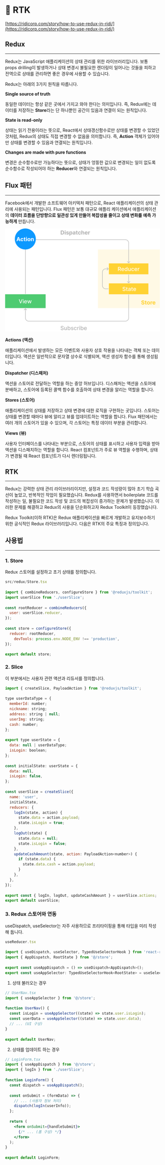 # 🎁 RTK

[https://ridicorp.com/story/how-to-use-redux-in-ridi/](https://ridicorp.com/story/how-to-use-redux-in-ridi/)

## Redux

---

Redux는 JavaScript 애플리케이션의 상태 관리를 위한 라이브러리입니다. 보통 props drilling이 발생하거나 상태 변경시 불필요한 렌더링이 일어나는 것들을 피하고  전역으로 상태를 관리하면 좋은 경우에 사용할 수 있습니다.

Redux는 아래의 3가지 원칙을 따릅니다.

**Single source of truth**

동일한 데이터는 항상 같은 곳에서 가지고 와야 한다는 의미입니다. 즉, Redux에는 데이터를 저장하는 **Store**라는 단 하나뿐인 공간이 있음과 연결이 되는 원칙입니다.

**State is read-only**

상태는 읽기 전용이라는 뜻으로, React에서 상태갱신함수로만 상태를 변경할 수 있었던 것처럼, Redux의 상태도 직접 변경할 수 없음을 의미합니다. 즉, **Action** 객체가 있어야만 상태를 변경할 수 있음과 연결되는 원칙입니다.

**Changes are made with pure functions**

변경은 순수함수로만 가능하다는 뜻으로, 상태가 엉뚱한 값으로 변경되는 일이 없도록 순수함수로 작성되어야 하는 **Reducer**와 연결되는 원칙입니다.

## Flux 패턴

---

Facebook에서 개발한 소프트웨어 아키텍처 패턴으로, React 애플리케이션의 상태 관리에 사용되는 패턴입니다. Flux 패턴은 보통 대규모 애플리 케이션에서 애플리케이션의 **데이터 흐름을 단방향으로 일관성 있게 만들어 복잡성을 줄이고 상태 변화를 예측 가능하게** 만듭니다.

![Group 1.png](%F0%9F%8E%81%20RTK%207a279d5badc547b7b10aa36e4c4b8704/Group_1.png)

**Actions (액션)**

애플리케이션에서 발생하는 모든 이벤트와 사용자 상호 작용을 나타내는 객체 또는 데이터입니다. 액션은 일반적으로 문자열 상수로 식별되며, 액션 생성자 함수를 통해 생성됩니다.

**Dispatcher (디스패처)**

액션을 스토어로 전달하는 역할을 하는 중앙 허브입니다. 디스패처는 액션을 스토어에 분배하고, 스토어에 등록된 콜백 함수를 호출하여 상태 변경을 알리는 역할을 합니다.

**Stores (스토어)**

애플리케이션의 상태를 저장하고 상태 변경에 대한 로직을 구현하는 곳입니다. 스토어는 상태를 변경할 때마다 뷰에 알리고 뷰를 업데이트하는 역할을 합니다. Flux 패턴에서는 여러 개의 스토어가 있을 수 있으며, 각 스토어는 특정 데이터 부분을 관리합니다.

**Views (뷰)**

사용자 인터페이스를 나타내는 부분으로, 스토어의 상태를 표시하고 사용자 입력을 받아 액션을 디스패치하는 역할을 합니다. React 컴포넌트가 주로 뷰 역할을 수행하며, 상태가 변경될 때 React 컴포넌트가 다시 렌더링됩니다.

## RTK

---

Redux는 강력한 상태 관리 라이브러리이지만, 설정과 코드 작성량이 많아 초기 학습 곡선이 높았고, 반복적인 작업이 필요했습니다. Redux를 사용하면서 boilerplate 코드를 작성하는 일, 불필요한 코드 작성 및 코드의 복잡성이 증가하는 문제가 발생했습니다. 이러한 문제를 해결하고 Redux의 사용을 단순화하고자 Redux Toolkit이 등장했습니다.

Redux Toolkit(이하 RTK)은 Redux 애플리케이션을 빠르게 개발하고 유지보수하기 위한 공식적인 Redux 라이브러리입니다. 다음은 RTK의 주요 특징과 정의입니다.

## 사용법

---

### 1. Store

Redux 스토어를 설정하고 초기 상태를 정의합니다.

```jsx
src/redux/Store.tsx

import { combineReducers, configureStore } from '@reduxjs/toolkit';
import userSlice from './userSlice';

const rootReducer = combineReducers({
  user: userSlice.reducer,
});

const store = configureStore({
  reducer: rootReducer,
	devTools: process.env.NODE_ENV !== 'production',
});

export default store;
```

### 2. **Slice**

이 부분에서는 사용자 관련 액션과 리듀서를 정의합니다.

```jsx
import { createSlice, PayloadAction } from '@reduxjs/toolkit';

type userDataType = {
  memberId: number;
  nickname: string;
  address: string | null;
  userImg: string;
  cash: number;
};

export type userState = {
  data: null | userDataType;
  isLogin: boolean;
};

const initialState: userState = {
  data: null,
  isLogin: false,
};

const userSlice = createSlice({
  name: 'user',
  initialState,
  reducers: {
    logIn(state, action) {
      state.data = action.payload;
      state.isLogin = true;
    },
    logOut(state) {
      state.data = null;
      state.isLogin = false;
    },
    updateCashAmount(state, action: PayloadAction<number>) {
      if (state.data) {
        state.data.cash = action.payload;
      }
    },
  },
});

export const { logIn, logOut, updateCashAmount } = userSlice.actions;
export default userSlice;
```

### 3. **Redux 스토어와 연동**

useDispatch, useSelector는 자주 사용하므로 프리타이핑을 통해 타입을 미리 작성해 둡니다.

```jsx
useReducer.tsx

import { useDispatch, useSelector, TypedUseSelectorHook } from 'react-redux';
import { AppDispatch, RootState } from '@/store';

export const useAppDispatch = () => useDispatch<AppDispatch>();
export const useAppSelector: TypedUseSelectorHook<RootState> = useSelector;
```

1) 상태 불러오는 경우

```jsx
// UserNav.tsx
import { useAppSelector } from '@/store';

function UserNav() {
  const isLogin = useAppSelector((state) => state.user.isLogin);
  const userData = useAppSelector((state) => state.user.data);
  // ... (UI 구성)
}

export default UserNav;
```

2) 상태를 업데이트 하는 경우

```jsx
// LoginForm.tsx
import { useAppDispatch } from '@/store';
import { logIn } from './userSlice';

function LoginForm() {
  const dispatch = useAppDispatch();

  const onSubmit = (formData) => {
    // ... (사용자 정보 처리)
    dispatch(logIn(userInfo));
  };

  return (
    <form onSubmit={handleSubmit}>
      {/* ... (폼 구성) */}
    </form>
  );
}

export default LoginForm;
```